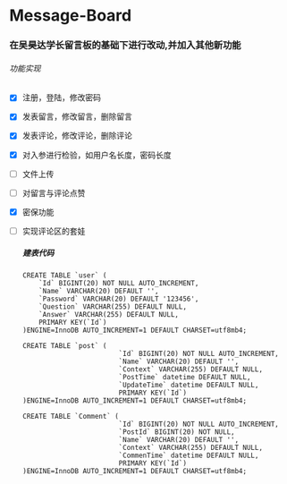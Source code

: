 # Message-Board

### 在吴昊达学长留言板的基础下进行改动,并加入其他新功能

###### 功能实现

- [x] 注册，登陆，修改密码

- [x] 发表留言，修改留言，删除留言

- [x] 发表评论，修改评论，删除评论

- [x] 对入参进行检验，如用户名长度，密码长度

- [ ] 文件上传

- [ ] 对留言与评论点赞

- [x] 密保功能

- [ ] 实现评论区的套娃

   

  ##### 建表代码

  ```mysql
  CREATE TABLE `user` (
      `Id` BIGINT(20) NOT NULL AUTO_INCREMENT,
      `Name` VARCHAR(20) DEFAULT '',
      `Password` VARCHAR(20) DEFAULT '123456',
      `Question` VARCHAR(255) DEFAULT NULL,
      `Answer` VARCHAR(255) DEFAULT NULL,
      PRIMARY KEY(`Id`)
  )ENGINE=InnoDB AUTO_INCREMENT=1 DEFAULT CHARSET=utf8mb4;
  ```

  ```mysql
  CREATE TABLE `post` (
                          `Id` BIGINT(20) NOT NULL AUTO_INCREMENT,
                          `Name` VARCHAR(20) DEFAULT '',
                          `Context` VARCHAR(255) DEFAULT NULL,
                          `PostTime` datetime DEFAULT NULL,
                          `UpdateTime` datetime DEFAULT NULL,
                          PRIMARY KEY(`Id`)
  )ENGINE=InnoDB AUTO_INCREMENT=1 DEFAULT CHARSET=utf8mb4;
  ```

  ```mysql
  CREATE TABLE `Comment` (
                          `Id` BIGINT(20) NOT NULL AUTO_INCREMENT,
                          `PostId` BIGINT(20) NOT NULL,
                          `Name` VARCHAR(20) DEFAULT '',
                          `Context` VARCHAR(255) DEFAULT NULL,
                          `CommenTime` datetime DEFAULT NULL,
                          PRIMARY KEY(`Id`)
  )ENGINE=InnoDB AUTO_INCREMENT=1 DEFAULT CHARSET=utf8mb4;
  ```

  